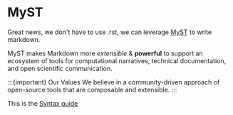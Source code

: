 # MyST

Great news, we don't have to use .rst, we can leverage
[MyST](https://mystmd.org/) to write markdown.

MyST makes Markdown more _extensible_ & **powerful** to support an ecosystem of
tools for computational narratives, technical documentation, and open scientific
communication.

:::{important} Our Values We believe in a community-driven approach of
open-source tools that are composable and extensible. :::

This is the
[Syntax guide](https://myst-parser.readthedocs.io/en/v0.13.3/using/syntax.html)

